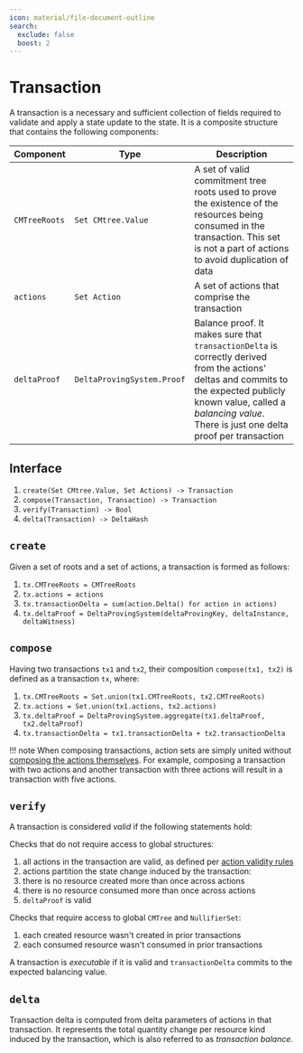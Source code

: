 ```yaml
---
icon: material/file-document-outline
search:
  exclude: false
  boost: 2
---
```


# Transaction

A transaction is a necessary and sufficient collection of fields required to validate and apply a state update to the state.
It is a composite structure that contains the following components:

|Component|Type|Description|
|-|-|-|
|`CMTreeRoots`|`Set CMtree.Value`|A set of valid commitment tree roots used to prove the existence of the resources being consumed in the transaction. This set is not a part of actions to avoid duplication of data|
|`actions`|`Set Action`|A set of actions that comprise the transaction|
|`deltaProof`|`DeltaProvingSystem.Proof`|Balance proof. It makes sure that `transactionDelta` is correctly derived from the actions' deltas and commits to the expected publicly known value, called a _balancing value_. There is just one delta proof per transaction|

## Interface

1. `create(Set CMtree.Value, Set Actions) -> Transaction`
2. `compose(Transaction, Transaction) -> Transaction`
3. `verify(Transaction) -> Bool`
4. `delta(Transaction) -> DeltaHash`

## `create`
Given a set of roots and a set of actions, a transaction is formed as follows:

1. `tx.CMTreeRoots = CMTreeRoots`
2. `tx.actions = actions`
3. `tx.transactionDelta = sum(action.Delta() for action in actions)`
4. `tx.deltaProof = DeltaProvingSystem(deltaProvingKey, deltaInstance, deltaWitness)`


## `compose`

Having two transactions `tx1` and `tx2`, their composition `compose(tx1, tx2)` is defined as a transaction `tx`, where:

1. `tx.CMTreeRoots = Set.union(tx1.CMTreeRoots, tx2.CMTreeRoots)`
2. `tx.actions = Set.union(tx1.actions, tx2.actions)`
3. `tx.deltaProof = DeltaProvingSystem.aggregate(tx1.deltaProof, tx2.deltaProof)`
4. `tx.transactionDelta = tx1.transactionDelta + tx2.transactionDelta`

!!! note
    When composing transactions, action sets are simply united without [composing the actions themselves](./action.md#composition). For example, composing a transaction with two actions and another transaction with three actions will result in a transaction with five actions.

## `verify`

A transaction is considered _valid_ if the following statements hold:

Checks that do not require access to global structures:

1. all actions in the transaction are valid, as defined per [action validity rules](./action.md#validity)
1. actions partition the state change induced by the transaction:
  1. there is no resource created more than once across actions
  2. there is no resource consumed more than once across actions
3. `deltaProof` is valid

Checks that require access to global `CMTree` and `NullifierSet`:

1. each created resource wasn't created in prior transactions
2. each consumed resource wasn't consumed in prior transactions

A transaction is *executable* if it is valid and `transactionDelta` commits to the expected balancing value.

## `delta`

Transaction delta is computed from delta parameters of actions in that transaction. It represents the total quantity change per resource kind induced by the transaction, which is also referred to as _transaction balance_.
